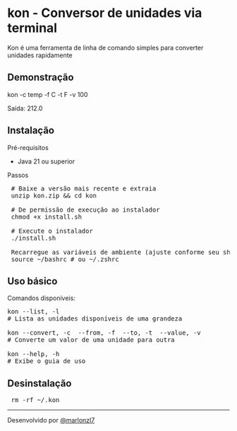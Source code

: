 # kon - Conversor de unidades via terminal

Kon é uma ferramenta de linha de comando simples para converter unidades rapidamente

## Demonstração

kon -c temp -f C -t F -v 100

Saída: 212.0

## Instalação

Pré-requisitos
 - Java 21 ou superior

Passos
 <pre>
 # Baixe a versão mais recente e extraia
 unzip kon.zip && cd kon

 # De permissão de execução ao instalador
 chmod +x install.sh

 # Execute o instalador
 ./install.sh

 Recarregue as variáveis de ambiente (ajuste conforme seu shell)
 source ~/bashrc # ou ~/.zshrc
</pre>

## Uso básico

Comandos disponíveis:

<pre>
kon --list, -l <grandeza>
# Lista as unidades disponíveis de uma grandeza

kon --convert, -c <grandeza> --from, -f <unidade-origem> --to, -t <unidade-destino> --value, -v <valor>
# Converte um valor de uma unidade para outra

kon --help, -h
# Exibe o guia de uso
</pre>

## Desinstalação

<pre> rm -rf ~/.kon </pre>

---

Desenvolvido por [@marlonzl7](https://github.com/marlonzl7)

